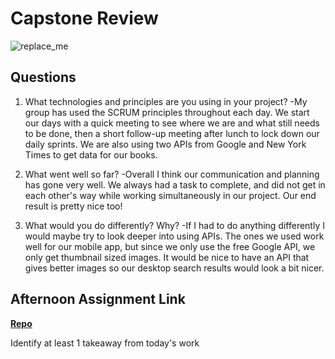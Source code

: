 # Capstone Review

![replace_me](https://codeworks.blob.core.windows.net/public/assets/img/illustrations/placeholder.svg)

## Questions

1. What technologies and principles are you using in your project?
  -My group has used the SCRUM principles throughout each day. We start our days with a quick meeting to see where we are and what still needs to be done, then a short follow-up meeting after lunch to lock down our daily sprints. We are also using two APIs from Google and New York Times to get data for our books. 

2. What went well so far?
  -Overall I think our communication and planning has gone very well. We always had a task to complete, and did not get in each other's way while working simultaneously in our project. Our end result is pretty nice too!

3. What would you do differently? Why?
  -If I had to do anything differently I would maybe try to look deeper into using APIs. The ones we used work well for our mobile app, but since we only use the free Google API, we only get thumbnail sized images. It would be nice to have an API that gives better images so our desktop search results would look a bit nicer. 

## Afternoon Assignment Link

**[Repo](https://github.com/dustinbates/<ASSIGNMENT_REPO>)**

Identify at least 1 takeaway from today's work
